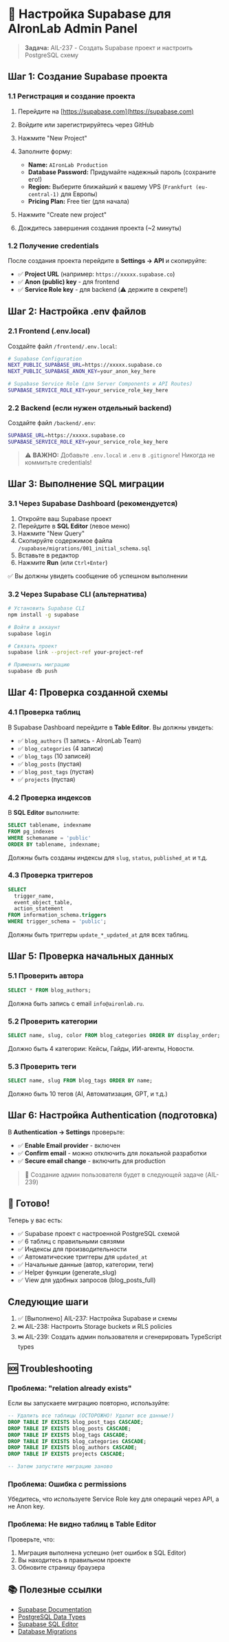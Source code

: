 # 🚀 Настройка Supabase для AIronLab Admin Panel

> **Задача:** AIL-237 - Создать Supabase проект и настроить PostgreSQL схему

## Шаг 1: Создание Supabase проекта

### 1.1 Регистрация и создание проекта

1. Перейдите на [https://supabase.com](https://supabase.com)
2. Войдите или зарегистрируйтесь через GitHub
3. Нажмите "New Project"
4. Заполните форму:
   - **Name:** `AIronLab Production`
   - **Database Password:** Придумайте надежный пароль (сохраните его!)
   - **Region:** Выберите ближайший к вашему VPS (`Frankfurt (eu-central-1)` для Европы)
   - **Pricing Plan:** Free tier (для начала)

5. Нажмите "Create new project"
6. Дождитесь завершения создания проекта (~2 минуты)

### 1.2 Получение credentials

После создания проекта перейдите в **Settings → API** и скопируйте:

- ✅ **Project URL** (например: `https://xxxxx.supabase.co`)
- ✅ **Anon (public) key** - для frontend
- ✅ **Service Role key** - для backend (⚠️ держите в секрете!)

## Шаг 2: Настройка .env файлов

### 2.1 Frontend (.env.local)

Создайте файл `/frontend/.env.local`:

```bash
# Supabase Configuration
NEXT_PUBLIC_SUPABASE_URL=https://xxxxx.supabase.co
NEXT_PUBLIC_SUPABASE_ANON_KEY=your_anon_key_here

# Supabase Service Role (для Server Components и API Routes)
SUPABASE_SERVICE_ROLE_KEY=your_service_role_key_here
```

### 2.2 Backend (если нужен отдельный backend)

Создайте файл `/backend/.env`:

```bash
SUPABASE_URL=https://xxxxx.supabase.co
SUPABASE_SERVICE_ROLE_KEY=your_service_role_key_here
```

> ⚠️ **ВАЖНО:** Добавьте `.env.local` и `.env` в `.gitignore`! Никогда не коммитьте credentials!

## Шаг 3: Выполнение SQL миграции

### 3.1 Через Supabase Dashboard (рекомендуется)

1. Откройте ваш Supabase проект
2. Перейдите в **SQL Editor** (левое меню)
3. Нажмите "New Query"
4. Скопируйте содержимое файла `/supabase/migrations/001_initial_schema.sql`
5. Вставьте в редактор
6. Нажмите **Run** (или `Ctrl+Enter`)

✅ Вы должны увидеть сообщение об успешном выполнении

### 3.2 Через Supabase CLI (альтернатива)

```bash
# Установить Supabase CLI
npm install -g supabase

# Войти в аккаунт
supabase login

# Связать проект
supabase link --project-ref your-project-ref

# Применить миграцию
supabase db push
```

## Шаг 4: Проверка созданной схемы

### 4.1 Проверка таблиц

В Supabase Dashboard перейдите в **Table Editor**. Вы должны увидеть:

- ✅ `blog_authors` (1 запись - AIronLab Team)
- ✅ `blog_categories` (4 записи)
- ✅ `blog_tags` (10 записей)
- ✅ `blog_posts` (пустая)
- ✅ `blog_post_tags` (пустая)
- ✅ `projects` (пустая)

### 4.2 Проверка индексов

В **SQL Editor** выполните:

```sql
SELECT tablename, indexname 
FROM pg_indexes 
WHERE schemaname = 'public' 
ORDER BY tablename, indexname;
```

Должны быть созданы индексы для `slug`, `status`, `published_at` и т.д.

### 4.3 Проверка триггеров

```sql
SELECT 
  trigger_name, 
  event_object_table, 
  action_statement 
FROM information_schema.triggers 
WHERE trigger_schema = 'public';
```

Должны быть триггеры `update_*_updated_at` для всех таблиц.

## Шаг 5: Проверка начальных данных

### 5.1 Проверить автора

```sql
SELECT * FROM blog_authors;
```

Должна быть запись с email `info@aironlab.ru`.

### 5.2 Проверить категории

```sql
SELECT name, slug, color FROM blog_categories ORDER BY display_order;
```

Должно быть 4 категории: Кейсы, Гайды, ИИ-агенты, Новости.

### 5.3 Проверить теги

```sql
SELECT name, slug FROM blog_tags ORDER BY name;
```

Должно быть 10 тегов (AI, Автоматизация, GPT, и т.д.)

## Шаг 6: Настройка Authentication (подготовка)

В **Authentication → Settings** проверьте:

- ✅ **Enable Email provider** - включен
- ✅ **Confirm email** - можно отключить для локальной разработки
- ✅ **Secure email change** - включить для production

> 📝 Создание админ пользователя будет в следующей задаче (AIL-239)

## 🎉 Готово!

Теперь у вас есть:

- ✅ Supabase проект с настроенной PostgreSQL схемой
- ✅ 6 таблиц с правильными связями
- ✅ Индексы для производительности
- ✅ Автоматические триггеры для `updated_at`
- ✅ Начальные данные (автор, категории, теги)
- ✅ Helper функции (generate_slug)
- ✅ View для удобных запросов (blog_posts_full)

## Следующие шаги

1. ✅ [Выполнено] AIL-237: Настройка Supabase и схемы
2. ⏭️ AIL-238: Настроить Storage buckets и RLS policies
3. ⏭️ AIL-239: Создать админ пользователя и сгенерировать TypeScript types

## 🆘 Troubleshooting

### Проблема: "relation already exists"

Если вы запускаете миграцию повторно, используйте:

```sql
-- Удалить все таблицы (ОСТОРОЖНО! Удалит все данные!)
DROP TABLE IF EXISTS blog_post_tags CASCADE;
DROP TABLE IF EXISTS blog_posts CASCADE;
DROP TABLE IF EXISTS blog_tags CASCADE;
DROP TABLE IF EXISTS blog_categories CASCADE;
DROP TABLE IF EXISTS blog_authors CASCADE;
DROP TABLE IF EXISTS projects CASCADE;

-- Затем запустите миграцию заново
```

### Проблема: Ошибка с permissions

Убедитесь, что используете Service Role key для операций через API, а не Anon key.

### Проблема: Не видно таблиц в Table Editor

Проверьте, что:
1. Миграция выполнена успешно (нет ошибок в SQL Editor)
2. Вы находитесь в правильном проекте
3. Обновите страницу браузера

## 📚 Полезные ссылки

- [Supabase Documentation](https://supabase.com/docs)
- [PostgreSQL Data Types](https://www.postgresql.org/docs/current/datatype.html)
- [Supabase SQL Editor](https://supabase.com/docs/guides/database/overview)
- [Database Migrations](https://supabase.com/docs/guides/cli/managing-environments)

